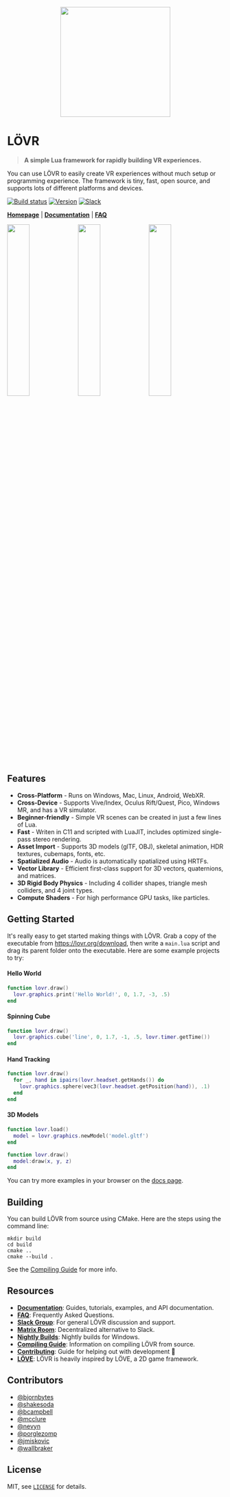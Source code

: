 <p align="center"><a href="https://lovr.org"><img src="https://lovr.org/static/img/README.png" width="256"/></a></p>

# LÖVR

> **A simple Lua framework for rapidly building VR experiences.**

You can use LÖVR to easily create VR experiences without much setup or programming experience.  The framework is tiny, fast, open source, and supports lots of different platforms and devices.

[![Build status](https://ci.appveyor.com/api/projects/status/alx3kdi35bmxka8c/branch/master?svg=true)](https://ci.appveyor.com/project/bjornbytes/lovr/branch/master)
[![Version](https://img.shields.io/github/release/bjornbytes/lovr.svg?label=version)](https://github.com/bjornbytes/lovr/releases)
[![Slack](https://img.shields.io/badge/chat-slack-7e4e76.svg)](https://lovr.org/slack)

[**Homepage**](https://lovr.org) | [**Documentation**](https://lovr.org/docs) | [**FAQ**](https://lovr.org/docs/FAQ)

<p align="left">
  <span><img src="http://lovr.org/static/img/wattle.jpg" width="32%"/></span>
  <span><img src="http://lovr.org/static/img/levrage.jpg" width="32%"/></span>
  <span><img src="http://lovr.org/static/img/planets.jpg" width="32%"/></span>
</p>

Features
---

- **Cross-Platform** - Runs on Windows, Mac, Linux, Android, WebXR.
- **Cross-Device** - Supports Vive/Index, Oculus Rift/Quest, Pico, Windows MR, and has a VR simulator.
- **Beginner-friendly** - Simple VR scenes can be created in just a few lines of Lua.
- **Fast** - Writen in C11 and scripted with LuaJIT, includes optimized single-pass stereo rendering.
- **Asset Import** - Supports 3D models (glTF, OBJ), skeletal animation, HDR textures, cubemaps, fonts, etc.
- **Spatialized Audio** - Audio is automatically spatialized using HRTFs.
- **Vector Library** - Efficient first-class support for 3D vectors, quaternions, and matrices.
- **3D Rigid Body Physics** - Including 4 collider shapes, triangle mesh colliders, and 4 joint types.
- **Compute Shaders** - For high performance GPU tasks, like particles.

Getting Started
---

It's really easy to get started making things with LÖVR.  Grab a copy of the executable from <https://lovr.org/download>,
then write a `main.lua` script and drag its parent folder onto the executable.  Here are some example projects to try:

#### Hello World

```lua
function lovr.draw()
  lovr.graphics.print('Hello World!', 0, 1.7, -3, .5)
end
```

#### Spinning Cube

```lua
function lovr.draw()
  lovr.graphics.cube('line', 0, 1.7, -1, .5, lovr.timer.getTime())
end
```

#### Hand Tracking

```lua
function lovr.draw()
  for _, hand in ipairs(lovr.headset.getHands()) do
    lovr.graphics.sphere(vec3(lovr.headset.getPosition(hand)), .1)
  end
end
```

#### 3D Models

```lua
function lovr.load()
  model = lovr.graphics.newModel('model.gltf')
end

function lovr.draw()
  model:draw(x, y, z)
end
```

You can try more examples in your browser on the [docs page](https://lovr.org/docs/Intro/Hello_World).

Building
---

You can build LÖVR from source using CMake.  Here are the steps using the command line:

```console
mkdir build
cd build
cmake ..
cmake --build .
```

See the [Compiling Guide](https://lovr.org/docs/Compiling) for more info.

Resources
---

- [**Documentation**](https://lovr.org/docs): Guides, tutorials, examples, and API documentation.
- [**FAQ**](https://lovr.org/docs/FAQ): Frequently Asked Questions.
- [**Slack Group**](https://lovr.org/slack): For general LÖVR discussion and support.
- [**Matrix Room**](https://matrix.to/#/!XVAslexgYDYQnYnZBP:matrix.org): Decentralized alternative to Slack.
- [**Nightly Builds**](https://lovr.org/download/nightly): Nightly builds for Windows.
- [**Compiling Guide**](https://lovr.org/docs/Compiling): Information on compiling LÖVR from source.
- [**Contributing**](https://lovr.org/docs/Contributing): Guide for helping out with development 💜
- [**LÖVE**](https://love2d.org): LÖVR is heavily inspired by LÖVE, a 2D game framework.

Contributors
---

- [@bjornbytes](https://github.com/bjornbytes)
- [@shakesoda](https://github.com/shakesoda)
- [@bcampbell](https://github.com/bcampbell)
- [@mcclure](https://github.com/mcclure)
- [@nevyn](https://github.com/nevyn)
- [@porglezomp](https://github.com/porglezomp)
- [@jmiskovic](https://github.com/jmiskovic)
- [@wallbraker](https://github.com/wallbraker)

License
---

MIT, see [`LICENSE`](LICENSE) for details.

